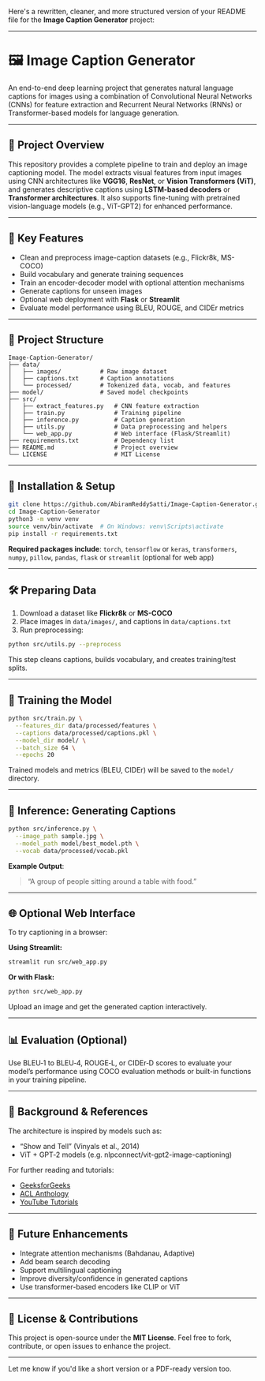 Here's a rewritten, cleaner, and more structured version of your README file for the **Image Caption Generator** project:

---

# 🖼️ Image Caption Generator

An end-to-end deep learning project that generates natural language captions for images using a combination of Convolutional Neural Networks (CNNs) for feature extraction and Recurrent Neural Networks (RNNs) or Transformer-based models for language generation.

---

## 🚀 Project Overview

This repository provides a complete pipeline to train and deploy an image captioning model. The model extracts visual features from input images using CNN architectures like **VGG16**, **ResNet**, or **Vision Transformers (ViT)**, and generates descriptive captions using **LSTM-based decoders** or **Transformer architectures**. It also supports fine-tuning with pretrained vision-language models (e.g., ViT-GPT2) for enhanced performance.

---

## 🧠 Key Features

* Clean and preprocess image-caption datasets (e.g., Flickr8k, MS-COCO)
* Build vocabulary and generate training sequences
* Train an encoder-decoder model with optional attention mechanisms
* Generate captions for unseen images
* Optional web deployment with **Flask** or **Streamlit**
* Evaluate model performance using BLEU, ROUGE, and CIDEr metrics

---

## 📁 Project Structure

```
Image-Caption-Generator/
├── data/
│   ├── images/           # Raw image dataset
│   ├── captions.txt      # Caption annotations
│   └── processed/        # Tokenized data, vocab, and features
├── model/                # Saved model checkpoints
├── src/
│   ├── extract_features.py   # CNN feature extraction
│   ├── train.py              # Training pipeline
│   ├── inference.py          # Caption generation
│   ├── utils.py              # Data preprocessing and helpers
│   └── web_app.py            # Web interface (Flask/Streamlit)
├── requirements.txt          # Dependency list
├── README.md                 # Project overview
└── LICENSE                   # MIT License
```

---

## 🔧 Installation & Setup

```bash
git clone https://github.com/AbiramReddySatti/Image-Caption-Generator.git
cd Image-Caption-Generator
python3 -m venv venv
source venv/bin/activate  # On Windows: venv\Scripts\activate
pip install -r requirements.txt
```

**Required packages include**:
`torch`, `tensorflow` or `keras`, `transformers`, `numpy`, `pillow`, `pandas`, `flask` or `streamlit` (optional for web app)

---

## 🛠️ Preparing Data

1. Download a dataset like **Flickr8k** or **MS-COCO**
2. Place images in `data/images/`, and captions in `data/captions.txt`
3. Run preprocessing:

```bash
python src/utils.py --preprocess
```

This step cleans captions, builds vocabulary, and creates training/test splits.

---

## 🧪 Training the Model

```bash
python src/train.py \
  --features_dir data/processed/features \
  --captions data/processed/captions.pkl \
  --model_dir model/ \
  --batch_size 64 \
  --epochs 20
```

Trained models and metrics (BLEU, CIDEr) will be saved to the `model/` directory.

---

## 🤖 Inference: Generating Captions

```bash
python src/inference.py \
  --image_path sample.jpg \
  --model_path model/best_model.pth \
  --vocab data/processed/vocab.pkl
```

**Example Output**:

> “A group of people sitting around a table with food.”

---

## 🌐 Optional Web Interface

To try captioning in a browser:

**Using Streamlit:**

```bash
streamlit run src/web_app.py
```

**Or with Flask:**

```bash
python src/web_app.py
```

Upload an image and get the generated caption interactively.

---

## 📊 Evaluation (Optional)

Use BLEU‑1 to BLEU‑4, ROUGE‑L, or CIDEr‑D scores to evaluate your model’s performance using COCO evaluation methods or built-in functions in your training pipeline.

---

## 📘 Background & References

The architecture is inspired by models such as:

* “Show and Tell” (Vinyals et al., 2014)
* ViT + GPT‑2 models (e.g. nlpconnect/vit-gpt2-image-captioning)

For further reading and tutorials:

* [GeeksforGeeks](https://www.geeksforgeeks.org)
* [ACL Anthology](https://www.aclanthology.org)
* [YouTube Tutorials](https://www.youtube.com)

---

## 🔄 Future Enhancements

* Integrate attention mechanisms (Bahdanau, Adaptive)
* Add beam search decoding
* Support multilingual captioning
* Improve diversity/confidence in generated captions
* Use transformer-based encoders like CLIP or ViT

---

## 🧰 License & Contributions

This project is open-source under the **MIT License**.
Feel free to fork, contribute, or open issues to enhance the project.

---

Let me know if you'd like a short version or a PDF-ready version too.
